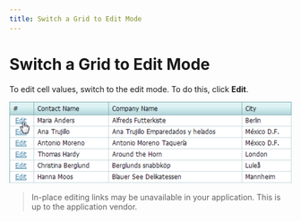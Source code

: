 ```yaml
---
title: Switch a Grid to Edit Mode
---
```

# Switch a Grid to Edit Mode
To edit cell values, switch to the edit mode. To do this, click **Edit**.

![ASPxGridView_StartEdit](../../../images/img7155.png)

> In-place editing links may be unavailable in your application. This is up to the application vendor.